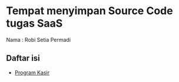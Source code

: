 # Tempat menyimpan Source Code tugas SaaS

Nama : Robi Setia Permadi

## Daftar isi
- [Program Kasir](https://github.com/robisetiapermadi/source-code-mapel-saas/kasir/main.py)
